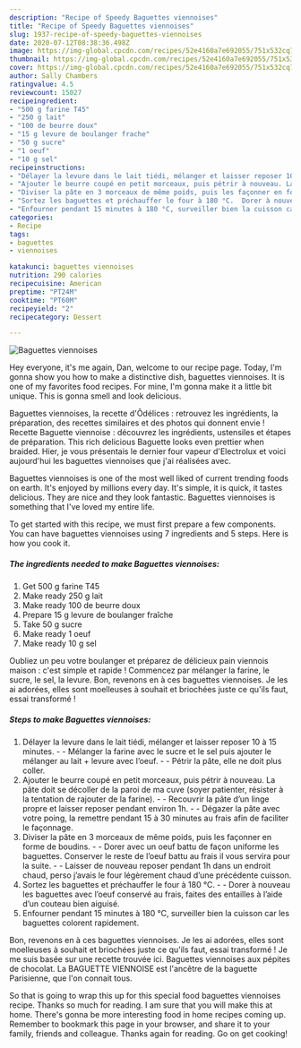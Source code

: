 ```yaml
---
description: "Recipe of Speedy Baguettes viennoises"
title: "Recipe of Speedy Baguettes viennoises"
slug: 1937-recipe-of-speedy-baguettes-viennoises
date: 2020-07-12T08:38:36.498Z
image: https://img-global.cpcdn.com/recipes/52e4160a7e692055/751x532cq70/baguettes-viennoises-photo-principale-de-la-recette.jpg
thumbnail: https://img-global.cpcdn.com/recipes/52e4160a7e692055/751x532cq70/baguettes-viennoises-photo-principale-de-la-recette.jpg
cover: https://img-global.cpcdn.com/recipes/52e4160a7e692055/751x532cq70/baguettes-viennoises-photo-principale-de-la-recette.jpg
author: Sally Chambers
ratingvalue: 4.5
reviewcount: 15027
recipeingredient:
- "500 g farine T45"
- "250 g lait"
- "100 de beurre doux"
- "15 g levure de boulanger frache"
- "50 g sucre"
- "1 oeuf"
- "10 g sel"
recipeinstructions:
- "Délayer la levure dans le lait tiédi, mélanger et laisser reposer 10 à 15 minutes.  Mélanger la farine avec le sucre et le sel puis ajouter le mélanger au lait + levure avec l’oeuf.  Pétrir la pâte, elle ne doit plus coller."
- "Ajouter le beurre coupé en petit morceaux, puis pétrir à nouveau. La pâte doit se décoller de la paroi de ma cuve (soyer patienter, résister à la tentation de rajouter de la farine).  Recouvrir la pâte d’un linge propre et laisser reposer pendant environ 1h.  Dégazer la pâte avec votre poing, la remettre pendant 15 à 30 minutes au frais afin de faciliter le façonnage."
- "Diviser la pâte en 3 morceaux de même poids, puis les façonner en forme de boudins.  Dorer avec un oeuf battu de façon uniforme les baguettes. Conserver le reste de l’oeuf battu au frais il vous servira pour la suite.  Laisser de nouveau reposer pendant 1h dans un endroit chaud, perso j’avais le four légèrement chaud d’une précédente cuisson."
- "Sortez les baguettes et préchauffer le four à 180 °C.  Dorer à nouveau les baguettes avec l’oeuf conservé au frais, faites des entailles à l’aide d’un couteau bien aiguisé."
- "Enfourner pendant 15 minutes à 180 °C, surveiller bien la cuisson car les baguettes colorent rapidement."
categories:
- Recipe
tags:
- baguettes
- viennoises

katakunci: baguettes viennoises 
nutrition: 290 calories
recipecuisine: American
preptime: "PT24M"
cooktime: "PT60M"
recipeyield: "2"
recipecategory: Dessert

---
```



![Baguettes viennoises](https://img-global.cpcdn.com/recipes/52e4160a7e692055/751x532cq70/baguettes-viennoises-photo-principale-de-la-recette.jpg)

Hey everyone, it's me again, Dan, welcome to our recipe page. Today, I'm gonna show you how to make a distinctive dish, baguettes viennoises. It is one of my favorites food recipes. For mine, I'm gonna make it a little bit unique. This is gonna smell and look delicious.

Baguettes viennoises, la recette d&#39;Ôdélices : retrouvez les ingrédients, la préparation, des recettes similaires et des photos qui donnent envie ! Recette Baguette viennoise : découvrez les ingrédients, ustensiles et étapes de préparation. This rich delicious Baguette looks even prettier when braided. Hier, je vous présentais le dernier four vapeur d&#39;Electrolux et voici aujourd&#39;hui les baguettes viennoises que j&#39;ai réalisées avec.

Baguettes viennoises is one of the most well liked of current trending foods on earth. It's enjoyed by millions every day. It's simple, it is quick, it tastes delicious. They are nice and they look fantastic. Baguettes viennoises is something that I've loved my entire life.


To get started with this recipe, we must first prepare a few components. You can have baguettes viennoises using 7 ingredients and 5 steps. Here is how you cook it.

<!--inarticleads1-->

##### The ingredients needed to make Baguettes viennoises:

1. Get 500 g farine T45
1. Make ready 250 g lait
1. Make ready 100 de beurre doux
1. Prepare 15 g levure de boulanger fraîche
1. Take 50 g sucre
1. Make ready 1 oeuf
1. Make ready 10 g sel


Oubliez un peu votre boulanger et préparez de délicieux pain viennois maison : c&#39;est simple et rapide ! Commencez par mélanger la farine, le sucre, le sel, la levure. Bon, revenons en à ces baguettes viennoises. Je les ai adorées, elles sont moelleuses à souhait et briochées juste ce qu&#39;ils faut, essai transformé ! 

<!--inarticleads2-->

##### Steps to make Baguettes viennoises:

1. Délayer la levure dans le lait tiédi, mélanger et laisser reposer 10 à 15 minutes. -  - Mélanger la farine avec le sucre et le sel puis ajouter le mélanger au lait + levure avec l’oeuf. -  - Pétrir la pâte, elle ne doit plus coller.
1. Ajouter le beurre coupé en petit morceaux, puis pétrir à nouveau. La pâte doit se décoller de la paroi de ma cuve (soyer patienter, résister à la tentation de rajouter de la farine). -  - Recouvrir la pâte d’un linge propre et laisser reposer pendant environ 1h. -  - Dégazer la pâte avec votre poing, la remettre pendant 15 à 30 minutes au frais afin de faciliter le façonnage.
1. Diviser la pâte en 3 morceaux de même poids, puis les façonner en forme de boudins. -  - Dorer avec un oeuf battu de façon uniforme les baguettes. Conserver le reste de l’oeuf battu au frais il vous servira pour la suite. -  - Laisser de nouveau reposer pendant 1h dans un endroit chaud, perso j’avais le four légèrement chaud d’une précédente cuisson.
1. Sortez les baguettes et préchauffer le four à 180 °C. -  - Dorer à nouveau les baguettes avec l’oeuf conservé au frais, faites des entailles à l’aide d’un couteau bien aiguisé.
1. Enfourner pendant 15 minutes à 180 °C, surveiller bien la cuisson car les baguettes colorent rapidement.


Bon, revenons en à ces baguettes viennoises. Je les ai adorées, elles sont moelleuses à souhait et briochées juste ce qu&#39;ils faut, essai transformé ! Je me suis basée sur une recette trouvée ici. Baguettes viennoises aux pépites de chocolat. La BAGUETTE VIENNOISE est l&#39;ancêtre de la baguette Parisienne, que l&#39;on connait tous. 

So that is going to wrap this up for this special food baguettes viennoises recipe. Thanks so much for reading. I am sure that you will make this at home. There's gonna be more interesting food in home recipes coming up. Remember to bookmark this page in your browser, and share it to your family, friends and colleague. Thanks again for reading. Go on get cooking!
